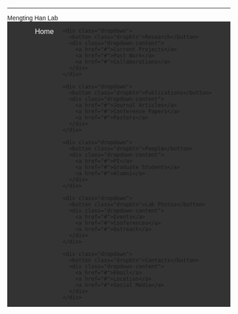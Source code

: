 ---
<!DOCTYPE html>
<html lang="en">
<head>
  <meta charset="UTF-8" />
  <meta name="viewport" content="width=device-width, initial-scale=1.0"/>
  <title>Mengting Han Lab</title>
  <style>
    body {
      margin: 0;
      font-family: Arial, sans-serif;
    }

    /* Header / Banner */
    .header {
      background-color: skyblue;
      padding: 20px;
      text-align: center;
      color: white;
      font-size: 32px;
      font-weight: bold;
    }

    /* Navigation Bar */
    .navbar {
      overflow: hidden;
      background-color: #333;
      display: flex;
      justify-content: center;
      flex-wrap: wrap;
    }

    .navbar a,
    .dropdown .dropbtn {
      color: white;
      text-align: center;
      padding: 14px 20px;
      text-decoration: none;
      background-color: inherit;
      border: none;
      font-size: 16px;
      cursor: pointer;
    }

    .navbar a:hover,
    .dropdown:hover .dropbtn {
      background-color: #575757;
    }

    .dropdown {
      position: relative;
      display: inline-block;
    }

    .dropdown-content {
      display: none;
      position: absolute;
      background-color: #f9f9f9;
      min-width: 180px;
      box-shadow: 0px 8px 16px rgba(0,0,0,0.2);
      z-index: 1;
    }

    .dropdown-content a {
      color: black;
      padding: 12px 16px;
      text-decoration: none;
      display: block;
      text-align: left;
    }

    .dropdown-content a:hover {
      background-color: #f1f1f1;
    }

    .dropdown:hover .dropdown-content {
      display: block;
    }

    /* Responsive */
    @media screen and (max-width: 600px) {
      .navbar {
        flex-direction: column;
        align-items: stretch;
      }
    }
  </style>
</head>
<body>

  <!-- Header / Banner -->
  <div class="header">
    Mengting Han Lab
  </div>

  <!-- Navigation Bar -->
  <div class="navbar">
    <div class="dropdown">
      <button class="dropbtn">Home</button>
      <div class="dropdown-content">
        <a href="#">Welcome</a>
        <a href="#">News</a>
      </div>
    </div>

    <div class="dropdown">
      <button class="dropbtn">Research</button>
      <div class="dropdown-content">
        <a href="#">Current Projects</a>
        <a href="#">Past Work</a>
        <a href="#">Collaborations</a>
      </div>
    </div>

    <div class="dropdown">
      <button class="dropbtn">Publications</button>
      <div class="dropdown-content">
        <a href="#">Journal Articles</a>
        <a href="#">Conference Papers</a>
        <a href="#">Posters</a>
      </div>
    </div>

    <div class="dropdown">
      <button class="dropbtn">People</button>
      <div class="dropdown-content">
        <a href="#">PI</a>
        <a href="#">Graduate Students</a>
        <a href="#">Alumni</a>
      </div>
    </div>

    <div class="dropdown">
      <button class="dropbtn">Lab Photos</button>
      <div class="dropdown-content">
        <a href="#">Events</a>
        <a href="#">Conferences</a>
        <a href="#">Outreach</a>
      </div>
    </div>

    <div class="dropdown">
      <button class="dropbtn">Contacts</button>
      <div class="dropdown-content">
        <a href="#">Email</a>
        <a href="#">Location</a>
        <a href="#">Social Media</a>
      </div>
    </div>
  </div>

</body>
</html>
